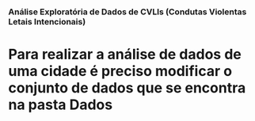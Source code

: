 ### Análise Exploratória de Dados de CVLIs (Condutas Violentas Letais Intencionais)

# Para realizar a análise de dados de uma cidade é preciso modificar o conjunto de dados que se encontra na pasta **Dados**
